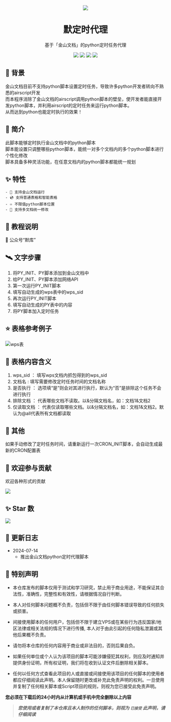 <div align="center">
    <img src="https://socialify.git.ci/imoki/wpsPython/image?description=1&font=Rokkitt&forks=1&issues=1&language=1&owner=1&pattern=Circuit%20Board&pulls=1&stargazers=1&theme=Dark">
<h1>默定时代理</h1>
基于「金山文档」的python定时任务代理

<div id="shield">

[![][github-stars-shield]][github-stars-link]
[![][github-forks-shield]][github-forks-link]
[![][github-issues-shield]][github-issues-link]
[![][github-contributors-shield]][github-contributors-link]

<!-- SHIELD GROUP -->
</div>
</div>

## 👑 背景
金山文档目前不支持python脚本设置定时任务，导致许多python开发者转向不熟悉的airscript开发  
而本程序消除了金山文档的airscript调用python脚本的壁垒，使开发者能直接开发python脚本，并利用airscript的定时任务来运行python脚本。  
从而达到python也能定时执行的效果！  

## 🎊 简介
此脚本能够定时执行金山文档中的python脚本    
脚本能设置只调整哪些python脚本，能统一对多个文档内的多个python脚本进行个性化修改  
脚本具备多种灵活功能，在任意文档内的python脚本都能统一规划    

## ✨ 特性
    - 📀 支持金山文档运行
    - 💿 支持普通表格和智能表格
    - ♾️ 不限值python脚本位置
    - 💽 支持多文档统一修改
    

## 🍨 教程说明
💬 公众号“默库”

## 🛰️ 文字步骤
1. 将PY_INIT、PY脚本添加到金山文档中
2. 给PY_INIT、PY脚本添加网络API
3. 第一次运行PY_INIT脚本
4. 填写自动生成的wps表中的wps_sid
5. 再次运行PY_INIT脚本
6. 填写自动生成的PY表中的内容
7. 将PY脚本加入定时任务

## ⭐ 表格参考例子
![wps表](https://s3.bmp.ovh/imgs/2024/07/14/9045db168c0875ee.png)

## 🧾 表格内容含义 
1. wps_sid ： 填写wps文档内抓包得到的wps_sid
2. 文档名 : 填写需要修改定时任务时间的文档名称
3. 是否执行 ： 选项填“是”则会对其进行执行，默认为“否”是排除这个任务不会进行执行
4. 排除文档 ： 代表哪些文档不读取。以&分隔文档名，如：文档1&文档2
5. 仅读取文档 ： 代表仅读取哪些文档。以&分隔文档名，如：文档1&文档2。默认为@all代表所有文档都读取


## 🚀 其他
如果手动修改了定时任务时间，请重新运行一次CRON_INIT脚本，会自动生成最新的CRON配置表

## 🤝 欢迎参与贡献
欢迎各种形式的贡献

[![][pr-welcome-shield]][pr-welcome-link]

<!-- ### 💗 感谢我们的贡献者
[![][github-contrib-shield]][github-contrib-link] -->


## ✨ Star 数

[![][starchart-shield]][starchart-link]

## 📝 更新日志 
- 2024-07-14
    * 推出金山文档python定时代理脚本

## 📌 特别声明

- 本仓库发布的脚本仅用于测试和学习研究，禁止用于商业用途，不能保证其合法性，准确性，完整性和有效性，请根据情况自行判断。

- 本人对任何脚本问题概不负责，包括但不限于由任何脚本错误导致的任何损失或损害。

- 间接使用脚本的任何用户，包括但不限于建立VPS或在某些行为违反国家/地区法律或相关法规的情况下进行传播, 本人对于由此引起的任何隐私泄漏或其他后果概不负责。

- 请勿将本仓库的任何内容用于商业或非法目的，否则后果自负。

- 如果任何单位或个人认为该项目的脚本可能涉嫌侵犯其权利，则应及时通知并提供身份证明，所有权证明，我们将在收到认证文件后删除相关脚本。

- 任何以任何方式查看此项目的人或直接或间接使用该项目的任何脚本的使用者都应仔细阅读此声明。本人保留随时更改或补充此免责声明的权利。一旦使用并复制了任何相关脚本或Script项目的规则，则视为您已接受此免责声明。

**您必须在下载后的24小时内从计算机或手机中完全删除以上内容**

> ***您使用或者复制了本仓库且本人制作的任何脚本，则视为 `已接受` 此声明，请仔细阅读***

<!-- LINK GROUP -->
[github-codespace-link]: https://codespaces.new/imoki/wpsPython
[github-codespace-shield]: https://github.com/imoki/wpsPython/blob/main/images/codespaces.png?raw=true
[github-contributors-link]: https://github.com/imoki/wpsPython/graphs/contributors
[github-contributors-shield]: https://img.shields.io/github/contributors/imoki/wpsPython?color=c4f042&labelColor=black&style=flat-square
[github-forks-link]: https://github.com/imoki/wpsPython/network/members
[github-forks-shield]: https://img.shields.io/github/forks/imoki/wpsPython?color=8ae8ff&labelColor=black&style=flat-square
[github-issues-link]: https://github.com/imoki/wpsPython/issues
[github-issues-shield]: https://img.shields.io/github/issues/imoki/wpsPython?color=ff80eb&labelColor=black&style=flat-square
[github-stars-link]: https://github.com/imoki/wpsPython/stargazers
[github-stars-shield]: https://img.shields.io/github/stars/imoki/wpsPython?color=ffcb47&labelColor=black&style=flat-square
[github-releases-link]: https://github.com/imoki/wpsPython/releases
[github-releases-shield]: https://img.shields.io/github/v/release/imoki/wpsPython?labelColor=black&style=flat-square
[github-release-date-link]: https://github.com/imoki/wpsPython/releases
[github-release-date-shield]: https://img.shields.io/github/release-date/imoki/wpsPython?labelColor=black&style=flat-square
[pr-welcome-link]: https://github.com/imoki/wpsPython/pulls
[pr-welcome-shield]: https://img.shields.io/badge/🤯_pr_welcome-%E2%86%92-ffcb47?labelColor=black&style=for-the-badge
[github-contrib-link]: https://github.com/imoki/wpsPython/graphs/contributors
[github-contrib-shield]: https://contrib.rocks/image?repo=imoki%2Fsign_script
[docker-pull-shield]: https://img.shields.io/docker/pulls/imoki/wpsPython?labelColor=black&style=flat-square
[docker-pull-link]: https://hub.docker.com/repository/docker/imoki/wpsPython
[docker-size-shield]: https://img.shields.io/docker/image-size/imoki/wpsPython?labelColor=black&style=flat-square
[docker-size-link]: https://hub.docker.com/repository/docker/imoki/wpsPython
[docker-stars-shield]: https://img.shields.io/docker/stars/imoki/wpsPython?labelColor=black&style=flat-square
[docker-stars-link]: https://hub.docker.com/repository/docker/imoki/wpsPython
[starchart-shield]: https://api.star-history.com/svg?repos=imoki/wpsPython&type=Date
[starchart-link]: https://api.star-history.com/svg?repos=imoki/wpsPython&type=Date

